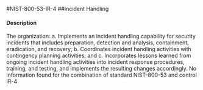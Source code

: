 #NIST-800-53-IR-4
##Incident Handling
#### Description
The organization:
  a.  Implements an incident handling capability for security incidents that includes preparation, detection and analysis, containment, eradication, and recovery;
  b.  Coordinates incident handling activities with contingency planning activities; and
  c.  Incorporates lessons learned from ongoing incident handling activities into incident response procedures, training, and testing, and implements the resulting changes accordingly.
No information found for the combination of standard NIST-800-53 and control IR-4
